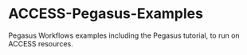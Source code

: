 # ACCESS-Pegasus-Examples
Pegasus Workflows examples including the Pegasus tutorial, to run on ACCESS resources.
